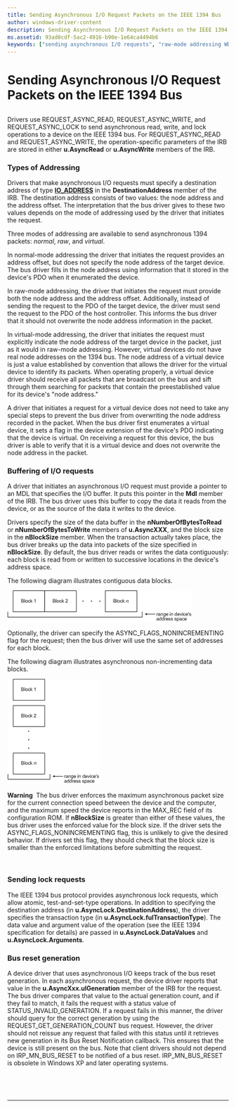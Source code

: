 ```yaml
---
title: Sending Asynchronous I/O Request Packets on the IEEE 1394 Bus
author: windows-driver-content
description: Sending Asynchronous I/O Request Packets on the IEEE 1394 Bus
ms.assetid: 93ad0cdf-5ac2-4916-b90e-1e64ca4494b6
keywords: ["sending asynchronous I/O requests", "raw-mode addressing WDK IEEE 1394 bus", "virtual-mode addressing WDK IEEE 1394 bus", "normal-mode addressing WDK IEEE 1394 bus", "addresses WDK IEEE 1394 bus", "data blocks WDK IEEE 1394 bus", "contiguous data blocks WDK IEEE 1394 bus", "non-incrementing data blocks WDK IEEE 1394 bus", "buffers WDK IEEE 1394 bus", "bus reset generation WDK IEEE 1394 bus", "reset generation WDK IEEE 1394 bus", "locking WDK IEEE 1394 bus"]
---
```


# Sending Asynchronous I/O Request Packets on the IEEE 1394 Bus


## <a href="" id="ddk-sending-asynchronous-i-o-request-packets-on-the-ieee-1394-bus-kg"></a>


Drivers use REQUEST\_ASYNC\_READ, REQUEST\_ASYNC\_WRITE, and REQUEST\_ASYNC\_LOCK to send asynchronous read, write, and lock operations to a device on the IEEE 1394 bus. For REQUEST\_ASYNC\_READ and REQUEST\_ASYNC\_WRITE, the operation-specific parameters of the IRB are stored in either **u.AsyncRead** or **u.AsyncWrite** members of the IRB.

### Types of Addressing

Drivers that make asynchronous I/O requests must specify a destination address of type [**IO\_ADDRESS**](https://msdn.microsoft.com/library/windows/hardware/ff537346) in the **DestinationAddress** member of the IRB. The destination address consists of two values: the node address and the address offset. The interpretation that the bus driver gives to these two values depends on the mode of addressing used by the driver that initiates the request.

Three modes of addressing are available to send asynchronous 1394 packets: *normal*, *raw*, and *virtual*.

In normal-mode addressing the driver that initiates the request provides an address offset, but does not specify the node address of the target device. The bus driver fills in the node address using information that it stored in the device's PDO when it enumerated the device.

In raw-mode addressing, the driver that initiates the request must provide both the node address and the address offset. Additionally, instead of sending the request to the PDO of the target device, the driver must send the request to the PDO of the host controller. This informs the bus driver that it should not overwrite the node address information in the packet.

In virtual-mode addressing, the driver that initiates the request must explicitly indicate the node address of the target device in the packet, just as it would in raw-mode addressing. However, virtual devices do not have real node addresses on the 1394 bus. The node address of a virtual device is just a value established by convention that allows the driver for the virtual device to identify its packets. When operating properly, a virtual device driver should receive all packets that are broadcast on the bus and sift through them searching for packets that contain the preestablished value for its device's "node address."

A driver that initiates a request for a virtual device does not need to take any special steps to prevent the bus driver from overwriting the node address recorded in the packet. When the bus driver first enumerates a virtual device, it sets a flag in the device extension of the device's PDO indicating that the device is virtual. On receiving a request for this device, the bus driver is able to verify that it is a virtual device and does not overwrite the node address in the packet.

### Buffering of I/O requests

A driver that initiates an asynchronous I/O request must provide a pointer to an MDL that specifies the I/O buffer. It puts this pointer in the **Mdl** member of the IRB. The bus driver uses this buffer to copy the data it reads from the device, or as the source of the data it writes to the device.

Drivers specify the size of the data buffer in the **nNumberOfBytesToRead** or **nNumberOfBytesToWrite** members of **u.AsyncXXX**, and the block size in the **nBlockSize** member. When the transaction actually takes place, the bus driver breaks up the data into packets of the size specified in **nBlockSize**. By default, the bus driver reads or writes the data contiguously: each block is read from or written to successive locations in the device's address space.

The following diagram illustrates contiguous data blocks.

![diagram illustrating contiguous data blocks](images/1394blkd.png)

Optionally, the driver can specify the ASYNC\_FLAGS\_NONINCREMENTING flag for the request; then the bus driver will use the same set of addresses for each block.

The following diagram illustrates asynchronous non-incrementing data blocks.

![diagram illustrating asynchronous non-incrementing data blocks](images/1394blkf.png)

**Warning**  The bus driver enforces the maximum asynchronous packet size for the current connection speed between the device and the computer, and the maximum speed the device reports in the MAX\_REC field of its configuration ROM. If **nBlockSize** is greater than either of these values, the bus driver uses the enforced value for the block size. If the driver sets the ASYNC\_FLAGS\_NONINCREMENTING flag, this is unlikely to give the desired behavior. If drivers set this flag, they should check that the block size is smaller than the enforced limitations before submitting the request.

 

### Sending lock requests

The IEEE 1394 bus protocol provides asynchronous lock requests, which allow atomic, test-and-set-type operations. In addition to specifying the destination address (in **u.AsyncLock.DestinationAddress**), the driver specifies the transaction type (in **u.AsyncLock.fulTransactionType**). The data value and argument value of the operation (see the IEEE 1394 specification for details) are passed in **u.AsyncLock.DataValues** and **u.AsyncLock.Arguments**.

### Bus reset generation

A device driver that uses asynchronous I/O keeps track of the bus reset generation. In each asynchronous request, the device driver reports that value in the **u.AsyncXxx.ulGeneration** member of the IRB for the request. The bus driver compares that value to the actual generation count, and if they fail to match, it fails the request with a status value of STATUS\_INVALID\_GENERATION. If a request fails in this manner, the driver should query for the correct generation by using the REQUEST\_GET\_GENERATION\_COUNT bus request. However, the driver should not reissue any request that failed with this status until it retrieves new generation in its Bus Reset Notification callback. This ensures that the device is still present on the bus. Note that client drivers should not depend on IRP\_MN\_BUS\_RESET to be notified of a bus reset. IRP\_MN\_BUS\_RESET is obsolete in Windows XP and later operating systems.

 

 


--------------------


